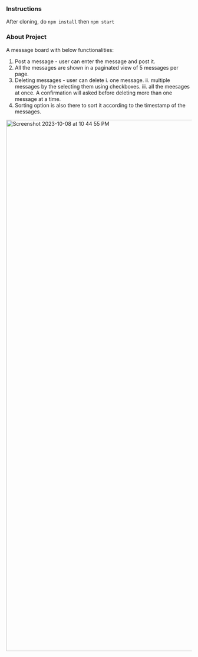 ### Instructions
After cloning,
do `npm install` then `npm start`


### About Project
A message board with below functionalities:

1. Post a message - user can enter the message and post it.
2. All the messages are shown in a paginated view of 5 messages per page.
3. Deleting messages - user can delete
     i. one message.
     ii. multiple messages by the selecting them using checkboxes.
     iii. all the meesages at once.
  A confirmation will asked before deleting more than one message at a time.
4. Sorting option is also there to sort it according to the timestamp of the messages.
   
<img width="1440" alt="Screenshot 2023-10-08 at 10 44 55 PM" src="https://github.com/Vaneet47/message-board/assets/57726757/95d62495-a5f1-417b-9052-1999e9937c30">



